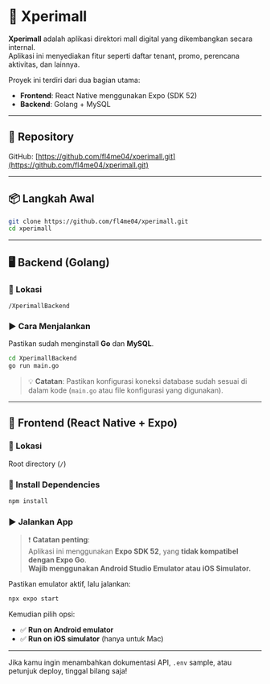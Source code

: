 # 🏬 Xperimall

**Xperimall** adalah aplikasi direktori mall digital yang dikembangkan secara internal.  
Aplikasi ini menyediakan fitur seperti daftar tenant, promo, perencana aktivitas, dan lainnya.

Proyek ini terdiri dari dua bagian utama:

- **Frontend**: React Native menggunakan Expo (SDK 52)
- **Backend**: Golang + MySQL

---

## 🔗 Repository

GitHub: [https://github.com/fl4me04/xperimall.git](https://github.com/fl4me04/xperimall.git)

---

## 📦 Langkah Awal

```bash
git clone https://github.com/fl4me04/xperimall.git
cd xperimall
```

---

## 🖥️ Backend (Golang)

### 📁 Lokasi
`/XperimallBackend`

### ▶️ Cara Menjalankan

Pastikan sudah menginstall **Go** dan **MySQL**.

```bash
cd XperimallBackend
go run main.go
```

> 💡 **Catatan**: Pastikan konfigurasi koneksi database sudah sesuai di dalam kode (`main.go` atau file konfigurasi yang digunakan).

---

## 📱 Frontend (React Native + Expo)

### 📁 Lokasi
Root directory (`/`)

### 🧩 Install Dependencies

```bash
npm install
```

### ▶️ Jalankan App

> ❗ **Catatan penting**:  
> Aplikasi ini menggunakan **Expo SDK 52**, yang **tidak kompatibel dengan Expo Go**.  
> **Wajib menggunakan Android Studio Emulator atau iOS Simulator.**

Pastikan emulator aktif, lalu jalankan:

```bash
npx expo start
```

Kemudian pilih opsi:

- ✅ **Run on Android emulator**
- ✅ **Run on iOS simulator** (hanya untuk Mac)

---

Jika kamu ingin menambahkan dokumentasi API, `.env` sample, atau petunjuk deploy, tinggal bilang saja!
